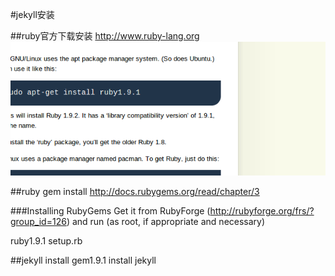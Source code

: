 #jekyll安装

##ruby官方下载安装
http://www.ruby-lang.org
![Ruby_Linux_Install](ruby_linux_install.png "Ruby_linux_install")


##ruby gem install 
http://docs.rubygems.org/read/chapter/3

###Installing RubyGems
Get it from RubyForge (http://rubyforge.org/frs/?group_id=126) and run (as root, if appropriate and necessary)

ruby1.9.1 setup.rb

##jekyll install
gem1.9.1 install jekyll


